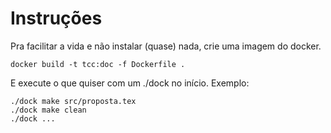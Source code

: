 # Instruções

Pra facilitar a vida e não instalar (quase) nada, crie uma imagem do docker.

    docker build -t tcc:doc -f Dockerfile .

E execute o que quiser com um ./dock no início. Exemplo:

    ./dock make src/proposta.tex
    ./dock make clean
    ./dock ...
